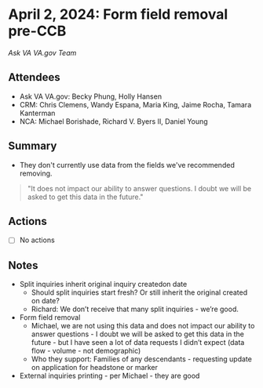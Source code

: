 # April 2, 2024: Form field removal pre-CCB
*Ask VA VA.gov Team*

## Attendees

- Ask VA VA.gov: Becky Phung, Holly Hansen
- CRM: Chris Clemens, Wandy Espana, Maria King, Jaime Rocha, Tamara Kanterman
- NCA: Michael Borishade, Richard V. Byers II, Daniel Young

## Summary

- They don't currently use data from the fields we've recommended removing.
> "It does not impact our ability to answer questions. I doubt we will be asked to get this data in the future."

## Actions

- [ ] No actions

## Notes

- Split inquiries inherit original inquiry createdon date
  - Should split inquiries start fresh? Or still inherit the original created on date?
  - Richard: We don’t receive that many split inquiries - we’re good.
- Form field removal
  - Michael, we are not using this data and does not impact our ability to answer questions - I doubt we will be asked to get this data in the future - but I have seen a lot of data requests I didn’t expect (data flow - volume - not demographic) 
  - Who they support: Families of any descendants - requesting update on application for headstone or marker
- External inquiries printing - per Michael - they are good 
